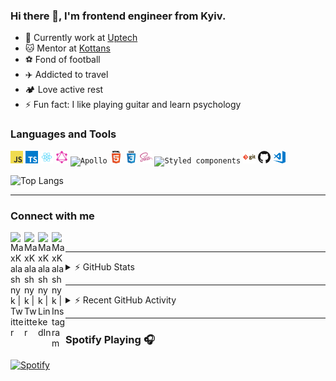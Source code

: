 ### Hi there 👋, I'm frontend engineer from Kyiv.

- 🧩 Currently work at [Uptech](https://uptech.team/)
- 🐱 Mentor at [Kottans](https://kottans.org/)
- ⚽ Fond of football
- ✈️ Addicted to travel
- 🏕️ Love active rest
- ⚡ Fun fact: I like playing guitar and learn psychology

### Languages and Tools

<code><img height="20" src="https://raw.githubusercontent.com/github/explore/80688e429a7d4ef2fca1e82350fe8e3517d3494d/topics/javascript/javascript.png" alt="JavaScript"></code>
<code><img height="20" src="https://raw.githubusercontent.com/github/explore/80688e429a7d4ef2fca1e82350fe8e3517d3494d/topics/typescript/typescript.png" alt="TypeScript"></code>
<code><img height="20" src="https://raw.githubusercontent.com/github/explore/80688e429a7d4ef2fca1e82350fe8e3517d3494d/topics/react/react.png" alt="React"></code>
<code><img height="20" src="https://raw.githubusercontent.com/github/explore/5c058a388828bb5fde0bcafd4bc867b5bb3f26f3/topics/graphql/graphql.png" alt="GraphQL"></code>
<code><img height="20" src="https://avatars2.githubusercontent.com/u/17189275?s=200&v=4" alt="Apollo"></code>
<code><img height="20" src="https://raw.githubusercontent.com/github/explore/80688e429a7d4ef2fca1e82350fe8e3517d3494d/topics/html/html.png" alt="HTML"></code>
<code><img height="20" src="https://raw.githubusercontent.com/github/explore/80688e429a7d4ef2fca1e82350fe8e3517d3494d/topics/css/css.png" alt="CSS"></code>
<code><img height="20" src="https://raw.githubusercontent.com/github/explore/80688e429a7d4ef2fca1e82350fe8e3517d3494d/topics/sass/sass.png" alt="Sass"></code>
<code><img height="20" src="https://avatars2.githubusercontent.com/u/20658825?s=200&v=4" alt="Styled components"></code>
<code><img height="20" src="https://raw.githubusercontent.com/github/explore/80688e429a7d4ef2fca1e82350fe8e3517d3494d/topics/git/git.png" alt="Git"></code>
<code><img height="20" src="https://raw.githubusercontent.com/github/explore/78df643247d429f6cc873026c0622819ad797942/topics/github/github.png" alt="Github"></code>
<code><img height="20" src="https://raw.githubusercontent.com/github/explore/80688e429a7d4ef2fca1e82350fe8e3517d3494d/topics/visual-studio-code/visual-studio-code.png" alt="Visual Studio Code"></code>

![Top Langs](https://github-readme-stats.maxkalashnyk.vercel.app/api/top-langs/?username=MaxKalashnyk&layout=compact)

---

### Connect with me

[<img align="left" alt="MaxKalashnyk | Twitter" width="22px" src="https://cdn.jsdelivr.net/npm/simple-icons@v3/icons/twitter.svg" />][twitter]
[<img align="left" alt="MaxKalashnyk | Twitter" width="22px" src="https://cdn.jsdelivr.net/npm/simple-icons@v3/icons/facebook.svg" />][facebook]
[<img align="left" alt="MaxKalashnyk | LinkedIn" width="22px" src="https://cdn.jsdelivr.net/npm/simple-icons@v3/icons/linkedin.svg" />][linkedin]
[<img align="left" alt="MaxKalashnyk | Instagram" width="22px" src="https://cdn.jsdelivr.net/npm/simple-icons@v3/icons/instagram.svg" />][instagram]

<br />

---

<details>
  <summary>⚡ GitHub Stats</summary>

  <img alt="MaxKalashnyk's GitHub Stats" src="https://github-readme-stats.maxkalashnyk.vercel.app/api?username=MaxKalashnyk&show_icons=true&hide_border=true" />

</details>

---

<details>
  <summary>⚡ Recent GitHub Activity</summary>
  
<!--START_SECTION:activity-->
1. 🗣 Commented on [#197](https://github.com/kottans/frontend-2021-homeworks/issues/197) in [kottans/frontend-2021-homeworks](https://github.com/kottans/frontend-2021-homeworks)
2. 🗣 Commented on [#197](https://github.com/kottans/frontend-2021-homeworks/issues/197) in [kottans/frontend-2021-homeworks](https://github.com/kottans/frontend-2021-homeworks)
<!--END_SECTION:activity-->

</details>

---

### Spotify Playing 🎧

[![Spotify](https://novatorem.maxkalashnyk.vercel.app/api/spotify)](https://open.spotify.com/user/m6ingigp155qelddj9r64nqy6)

[twitter]: https://twitter.com/maks_kalashnyk
[facebook]: https://www.facebook.com/mkalashnyk/
[instagram]: https://instagram.com/mx_kalash
[linkedin]: https://www.linkedin.com/in/maksym-kalashnyk-92932399/
